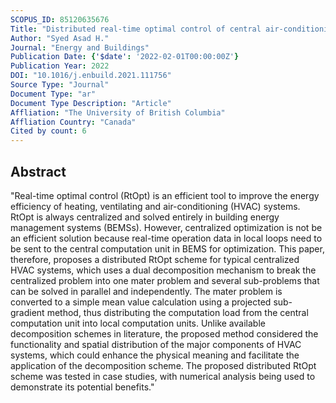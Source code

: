 ```yaml
---
SCOPUS_ID: 85120635676
Title: "Distributed real-time optimal control of central air-conditioning systems"
Author: "Syed Asad H."
Journal: "Energy and Buildings"
Publication Date: {'$date': '2022-02-01T00:00:00Z'}
Publication Year: 2022
DOI: "10.1016/j.enbuild.2021.111756"
Source Type: "Journal"
Document Type: "ar"
Document Type Description: "Article"
Affliation: "The University of British Columbia"
Affliation Country: "Canada"
Cited by count: 6
---
```


## Abstract
"Real-time optimal control (RtOpt) is an efficient tool to improve the energy efficiency of heating, ventilating and air-conditioning (HVAC) systems. RtOpt is always centralized and solved entirely in building energy management systems (BEMSs). However, centralized optimization is not be an efficient solution because real-time operation data in local loops need to be sent to the central computation unit in BEMS for optimization. This paper, therefore, proposes a distributed RtOpt scheme for typical centralized HVAC systems, which uses a dual decomposition mechanism to break the centralized problem into one mater problem and several sub-problems that can be solved in parallel and independently. The mater problem is converted to a simple mean value calculation using a projected sub-gradient method, thus distributing the computation load from the central computation unit into local computation units. Unlike available decomposition schemes in literature, the proposed method considered the functionality and spatial distribution of the major components of HVAC systems, which could enhance the physical meaning and facilitate the application of the decomposition scheme. The proposed distributed RtOpt scheme was tested in case studies, with numerical analysis being used to demonstrate its potential benefits."
